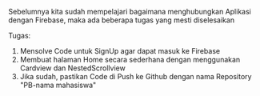 Sebelumnya kita sudah mempelajari bagaimana menghubungkan Aplikasi dengan Firebase, maka ada beberapa tugas yang mesti diselesaikan

Tugas:
1. Mensolve Code untuk SignUp agar dapat masuk ke Firebase
2. Membuat halaman Home secara sederhana dengan menggunakan Cardview dan NestedScrollview
3. Jika sudah, pastikan Code di Push ke Github dengan nama Repository "PB-nama mahasiswa"
